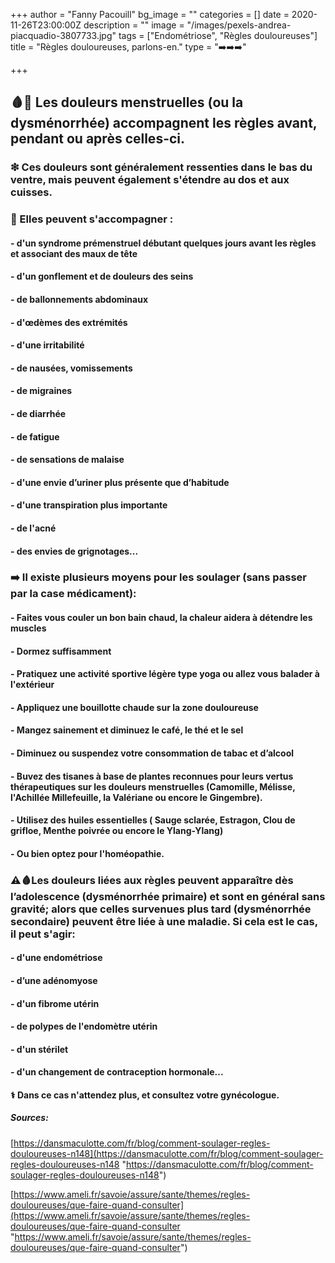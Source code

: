 +++
author = "Fanny Pacouill"
bg_image = ""
categories = []
date = 2020-11-26T23:00:00Z
description = ""
image = "/images/pexels-andrea-piacquadio-3807733.jpg"
tags = ["Endométriose", "Règles douloureuses"]
title = "Règles douloureuses, parlons-en."
type = "➡️➡️➡️"

+++
## 🩸💊 Les douleurs menstruelles (ou la dysménorrhée) accompagnent les règles avant, pendant ou après celles-ci.

### ❇ Ces douleurs sont généralement ressenties dans le bas du ventre, mais peuvent également s'étendre au dos et aux cuisses.

### 🔴 Elles peuvent s'accompagner :

#### - d'un syndrome prémenstruel débutant quelques jours avant les règles et associant des maux de tête

#### - d'un gonflement et de douleurs des seins

#### - de ballonnements abdominaux

#### - d'œdèmes des extrémités

#### - d'une irritabilité

#### - de nausées, vomissements

#### - de migraines

#### - de diarrhée

#### - de fatigue

#### - de sensations de malaise

#### - d'une envie d’uriner plus présente que d’habitude

#### - d'une transpiration plus importante

#### - de l'acné

#### - des envies de grignotages...

### ➡️ Il existe plusieurs moyens pour les soulager (sans passer par la case médicament):

#### - Faites vous couler un bon bain chaud, la chaleur aidera à détendre les muscles

#### - Dormez suffisamment

#### - Pratiquez une activité sportive légère type yoga ou allez vous balader à l'extérieur

#### - Appliquez une bouillotte chaude sur la zone douloureuse

#### - Mangez sainement et diminuez le café, le thé et le sel

#### - Diminuez ou suspendez votre consommation de tabac et d’alcool

#### - Buvez des tisanes à base de plantes reconnues pour leurs vertus thérapeutiques sur les douleurs menstruelles (Camomille, Mélisse, l'Achillée Millefeuille, la Valériane ou encore le Gingembre).

#### - Utilisez des huiles essentielles ( Sauge sclarée, Estragon, Clou de grifloe, Menthe poivrée ou encore le Ylang-Ylang)

#### - Ou bien optez pour l'homéopathie.

### ⚠️🩸Les douleurs liées aux règles peuvent apparaître dès l’adolescence (dysménorrhée primaire) et sont en général sans gravité; alors que celles survenues plus tard (dysménorrhée secondaire) peuvent être liée à une maladie. Si cela est le cas, il peut s'agir:

#### - d'une endométriose

#### - d’une adénomyose

#### - d'un fibrome utérin

#### - de polypes de l'endomètre utérin

#### - d'un stérilet

#### - d'un changement de contraception hormonale...

#### ⚕ Dans ce cas n'attendez plus, et consultez votre gynécologue.

##### _Sources_:

[https://dansmaculotte.com/fr/blog/comment-soulager-regles-douloureuses-n148](https://dansmaculotte.com/fr/blog/comment-soulager-regles-douloureuses-n148 "https://dansmaculotte.com/fr/blog/comment-soulager-regles-douloureuses-n148")

[https://www.ameli.fr/savoie/assure/sante/themes/regles-douloureuses/que-faire-quand-consulter](https://www.ameli.fr/savoie/assure/sante/themes/regles-douloureuses/que-faire-quand-consulter "https://www.ameli.fr/savoie/assure/sante/themes/regles-douloureuses/que-faire-quand-consulter")
